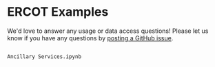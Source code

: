 # ERCOT Examples
We'd love to answer any usage or data access questions! Please let us know if you have any questions by [posting a GitHub issue](https://github.com/kmax12/gridstatus/issues).

```{toctree}

Ancillary Services.ipynb

```